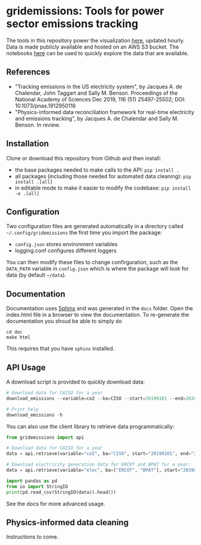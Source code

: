# gridemissions: Tools for power sector emissions tracking

The tools in this repository power the visualization [here](https://energy.stanford.edu/gridemissions), updated hourly. Data is made publicly available and hosted on an AWS S3 bucket. The notebooks [here](tocome.com) can be used to quickly explore the data that are available.

## References
* "Tracking emissions in the US electricity system", by Jacques A. de Chalendar, John Taggart and Sally M. Benson. Proceedings of the National Academy of Sciences Dec 2019, 116 (51) 25497-25502; DOI: 10.1073/pnas.1912950116
* "Physics-informed data reconciliation framework for real-time electricity and emissions tracking", by Jacques A. de Chalendar and Sally M. Benson. In review.

## Installation
Clone or download this repository from Github and then install:
* the base packages needed to make calls to the API: `pip install .`
* all packages (including those needed for automated data cleaning): `pip install .[all]`
* in editable mode to make it easier to modify the codebase: `pip install -e .[all]`

## Configuration
Two configuration files are generated automatically in a directory called  `~/.config/gridemissions` the first time you import the package:
* `config.json` stores environment variables
* logging.conf configures different loggers

You can then modify these files to change confirguration, such as the `DATA_PATH` variable in `config.json` which is where the package will look for data (by default `~/data`).

## Documentation
Documentation uses [Sphinx](https://www.sphinx-doc.org/en/master/) and was generated in the `docs` folder. Open the index.html file in a browser to view the documentation. To re-generate the documentation you shoud be able to simply do
```
cd doc
make html
```
This requires that you have `sphinx` installed.

## API Usage
A download script is provided to quickly download data:
```python
# Download data for CAISO for a year
download_emissions --variable=co2 --ba=CISO --start=20190101 --end=20200101

# Print help
download_emissions -h
```

You can also use the client library to retrieve data programmatically:
```python
from gridemissions import api

# Download data for CAISO for a year
data = api.retrieve(variable="co2", ba="CISO", start="20190101", end="20200101", field="D")

# Download electricity generation data for ERCOT and BPAT for a year:
data = api.retrieve(variable="elec", ba=["ERCOT", "BPAT"], start="20190101", end="20200101", field="NG")

import pandas as pd
from io import StringIO
print(pd.read_csv(StringIO(data)).head())
```
See the docs for more advanced usage.

## Physics-informed data cleaning
Instructions to come.

